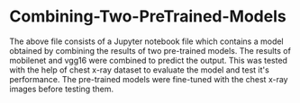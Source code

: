 # Combining-Two-PreTrained-Models

The above file consists of a Jupyter notebook file which contains a model obtained by combining the results of two pre-trained models. The results of mobilenet and vgg16 were combined to predict the output. This was tested with the help of chest x-ray dataset to evaluate the model and test it's performance. The pre-trained models were fine-tuned with the chest x-ray images before testing them.
